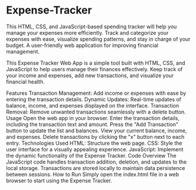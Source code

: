 # Expense-Tracker
This HTML, CSS, and JavaScript-based spending tracker will help you manage your expenses more efficiently. Track and categorize your expenses with ease, visualize spending patterns, and stay in charge of your budget. A user-friendly web application for improving financial management.

This Expense Tracker Web App is a simple tool built with HTML, CSS, and JavaScript to help users manage their finances effectively. Keep track of your income and expenses, add new transactions, and visualize your financial health.

Features
Transaction Management: Add income or expenses with ease by entering the transaction details.
Dynamic Updates: Real-time updates of balance, income, and expenses displayed on the interface.
Transaction Removal: Remove unwanted transactions seamlessly with a delete button.
Usage
Open the web app in your browser.
Enter the transaction details, including the transaction text and amount.
Press the "Add Transaction" button to update the list and balances.
View your current balance, income, and expenses.
Delete transactions by clicking the "x" button next to each entry.
Technologies Used
HTML: Structure the web page.
CSS: Style the user interface for a visually appealing experience.
JavaScript: Implement the dynamic functionality of the Expense Tracker.
Code Overview
The JavaScript code handles transaction addition, deletion, and updates to the local storage.
Transactions are stored locally to maintain data persistence between sessions.
How to Run
Simply open the index.html file in a web browser to start using the Expense Tracker.


